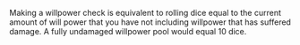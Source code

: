Making a willpower check is equivalent to rolling dice equal to the current amount of will power that you have not including willpower that has suffered damage. A fully undamaged willpower pool would equal 10 dice.